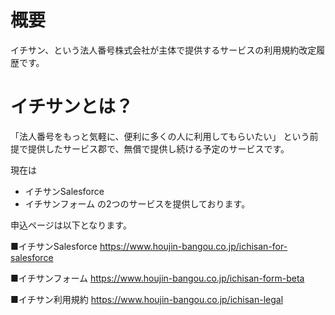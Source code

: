 # 概要
イチサン、という法人番号株式会社が主体で提供するサービスの利用規約改定履歴です。

# イチサンとは？
「法人番号をもっと気軽に、便利に多くの人に利用してもらいたい」
という前提で提供したサービス郡で、無償で提供し続ける予定のサービスです。

現在は
- イチサンSalesforce
- イチサンフォーム
の2つのサービスを提供しております。

申込ページは以下となります。

■イチサンSalesforce
https://www.houjin-bangou.co.jp/ichisan-for-salesforce

■イチサンフォーム
https://www.houjin-bangou.co.jp/ichisan-form-beta

■イチサン利用規約
https://www.houjin-bangou.co.jp/ichisan-legal
